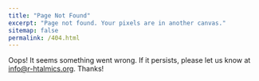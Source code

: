 ```yaml
---
title: "Page Not Found"
excerpt: "Page not found. Your pixels are in another canvas."
sitemap: false
permalink: /404.html
---
```


Oops! It seems something went wrong. If it persists, please let us know at <info@r-htalmics.org>. Thanks!
